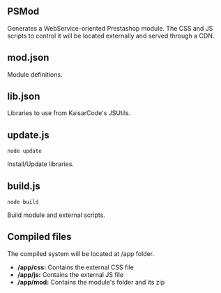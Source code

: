 ## PSMod
Generates a WebService-oriented Prestashop module.
The CSS and JS scripts to control it will be located externally and served through a CDN.

## mod.json
Module definitions.

## lib.json
Libraries to use from KaisarCode's JSUtils.

## update.js
```node update```

Install/Update libraries.

## build.js
```node build```

Build module and external scripts.

## Compiled files
The compiled system will be located at /app folder.
- **/app/css:** Contains the external CSS file
- **/app/js:** Contains the external JS file
- **/app/mod:** Contains the module's folder and its zip